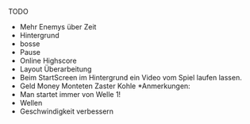 TODO
* Mehr Enemys über Zeit
* Hintergrund
* bosse
* Pause
* Online Highscore
* Layout Überarbeitung
* Beim StartScreen im Hintergrund ein Video vom Spiel laufen lassen.
* Geld Money Monteten Zaster Kohle 
*Anmerkungen:
* Man startet immer von Welle 1!
* Wellen
* Geschwindigkeit verbessern
